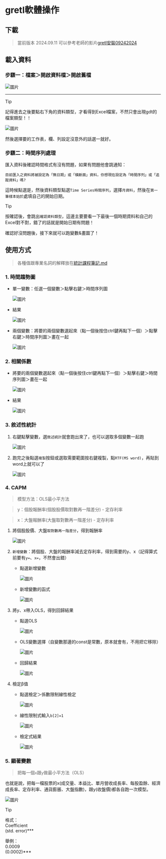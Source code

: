 # gretl軟體操作
## 下載
> 當前版本 2024.09.11
> 可以參考老師的影片[gretl安裝09242024](https://drive.google.com/drive/folders/12KGQbnlDbApz-iUDitjy8iSOwaNKcqK_)

## 載入資料
### 步驟一：檔案＞開啟資料檔＞開啟舊檔

 ![圖片](期末作業/跑gretl程式資料/md圖片/1.png)

-----

> [!TIP]
> 記得進去之後要點右下角的資料類型，才看得到Excel檔案，不然只會出現gdt的檔案類型！！
   
 ![圖片](期末作業/跑gretl程式資料/md圖片/2.png)

然後選擇要的工作表，欄、列設定沒意外的話選一就好。

### 步驟二：時間序列處理
匯入資料後確認時間格式有沒有問題，如果有問題他會跳通知：

```
目前匯入之資料將被設定為「無日期」或「橫斷面」資料，你想現在設定為「時間序列」或「追蹤資料」嗎?
```

這時候點選是，然後資料類型點選```Time Series時間序列```，選擇```月資料```，然後在```第一筆樣本始於```處填自己的開始日期。

> [!TIP]
> 按確認後，會跳出```確認資料類型```，這邊主要要看一下最後一個時期資料和自己的Excel對不對，錯了的話就是開始日期有問題！

確認好沒問題後，接下來就可以跑變數&畫圖了！

## 使用方式
> 各種值跟專業名詞的解釋放在[統計課程筆記.md](/統計課程筆記.md)
### 1. 時間趨勢圖
- 單一變數：任選一個變數＞點擊右鍵＞時間序列圖

  ![圖片](期末作業/跑gretl程式資料/md圖片/3.png)

- 結果

  ![圖片](期末作業/跑gretl程式資料/md圖片/4.png)

- 兩個變數：將要的兩個變數選起來（點一個後按住ctrl鍵再點下一個）＞點擊右鍵＞時間序列圖＞畫在一起

  ![圖片](期末作業/跑gretl程式資料/md圖片/5.png)

### 2. 相關係數
- 將要的兩個變數選起來（點一個後按住ctrl鍵再點下一個）＞點擊右鍵＞時間序列圖＞畫在一起

  ![圖片](期末作業/跑gretl程式資料/md圖片/6.png)

- 結果

  ![圖片](期末作業/跑gretl程式資料/md圖片/7.png)
  
### 3. 敘述性統計
1. 右鍵點擊變數，選```敘述統計```就會跑出來了，也可以選取多個變數一起跑

   ![圖片](期末作業/跑gretl程式資料/md圖片/8.png)
   
2. 跑完之後點選```複製```按鈕或選取需要範圍按右鍵複製，點```RTF(MS word)```，再貼到word上就可以了

   ![圖片](期末作業/跑gretl程式資料/md圖片/9.png)

### 4. CAPM
> 模型方法：OLS最小平方法

> y：個股報酬率(個股股價取對數再一階差分) - 定存利率

> x：大盤報酬率(大盤取對數再一階差分) - 定存利率
1. 將個股股價、大盤```取對數再一階差分```，得到報酬率

   ![圖片](期末作業/跑gretl程式資料/md圖片/10.png)

2. ```新增變數```：將個股、大盤的報酬率減去定存利率，得到需要的y、x（記得算式前要有```y=```、```x=```，不然會出錯）
   - 點選新增變數

     ![圖片](期末作業/跑gretl程式資料/md圖片/11.png)

   - 新增變數的函式

     ![圖片](期末作業/跑gretl程式資料/md圖片/12.png)

3. 將y、x帶入OLS，得到回歸結果
   - 點選OLS
     
     ![圖片](期末作業/跑gretl程式資料/md圖片/13.png)
     
   - OLS變數選擇（自變數那邊的const是常數，原本就會有，不用把它移除）
     
     ![圖片](期末作業/跑gretl程式資料/md圖片/14.png)

   - 回歸結果

     ![圖片](期末作業/跑gretl程式資料/md圖片/15.png)

4. 檢定β值
   - 點選檢定＞係數限制線性檢定
  
     ![圖片](期末作業/跑gretl程式資料/md圖片/係數線性限制檢定.png)

   - 線性限制式輸入```b[2]=1```
  
     ![圖片](期末作業/跑gretl程式資料/md圖片/線性限制式.png)
  
   - 檢定式結果
  
     ![圖片](期末作業/跑gretl程式資料/md圖片/線性限制結果.png)
   
### 5. 顯著變數
> 把每一個```x```跟```y```做最小平方法（OLS）

也就是說，把每一檔股票的x(成交量、本益比、單月營收成長率、每股盈餘、經濟成長率、定存利率、通貨膨脹、大盤指數)，跟y(收盤價)都各自跑一次模型。

 ![圖片](期末作業/跑gretl程式資料/md圖片/16.png)

> [!TIP]
> 格式：  
> Coefficient  
> (std. error)***  
> 
> 舉例：  
> 0.0009  
> (0.0002)***

